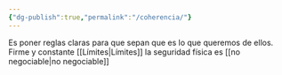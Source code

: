```yaml
---
{"dg-publish":true,"permalink":"/coherencia/"}
---
```


Es poner reglas claras para que sepan que es lo que queremos de ellos. Firme y constante
[[Límites\|Límites]] la seguridad física es [[no negociable\|no negociable]]